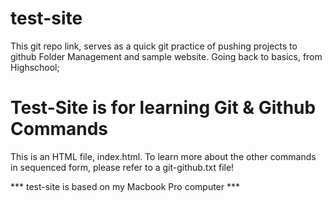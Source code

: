 # test-site

This git repo link, serves as a quick git practice of pushing projects to github
Folder Management and sample website. 
Going back to basics, from Highschool;

<!DOCTTYPE html>
<html>
 <head>
  <title> The Test-Site for learning Git & Github Purposes</title>
 </head>
<body>
 <h1>Test-Site is for learning Git & Github Commands </h1>
  <p>This is an HTML file, index.html. To learn more about the other commands in sequenced form,
 please refer to a git-github.txt file!</p>
</body>
</html>
*** test-site is based on my Macbook Pro computer ***

